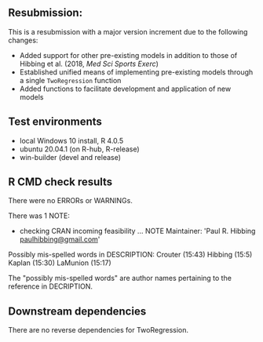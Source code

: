 ## Resubmission:
This is a resubmission with a major version increment
due to the following changes:

* Added support for other pre-existing models in addition to those
  of Hibbing et al. (2018, *Med Sci Sports Exerc*)
* Established unified means of implementing pre-existing models through
  a single `TwoRegression` function
* Added functions to facilitate development and application of new models


## Test environments
* local Windows 10 install, R 4.0.5
* ubuntu 20.04.1 (on R-hub, R-release)
* win-builder (devel and release)

## R CMD check results
There were no ERRORs or WARNINGs. 

There was 1 NOTE:

* checking CRAN incoming feasibility ... NOTE
Maintainer: 'Paul R. Hibbing <paulhibbing@gmail.com>'

Possibly mis-spelled words in DESCRIPTION:
  Crouter (15:43)
  Hibbing (15:5)
  Kaplan (15:30)
  LaMunion (15:17)

The "possibly mis-spelled words" are author names
pertaining to the reference in DECRIPTION.

## Downstream dependencies
There are no reverse dependencies for TwoRegression.
